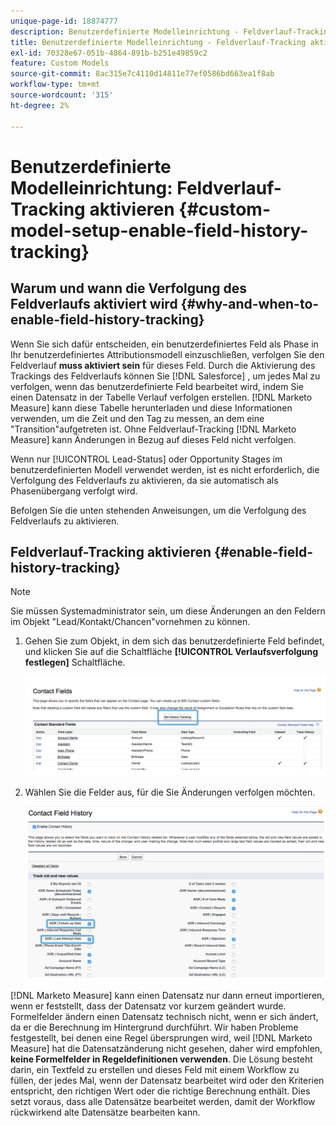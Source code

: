 ```yaml
---
unique-page-id: 18874777
description: Benutzerdefinierte Modelleinrichtung - Feldverlauf-Tracking aktivieren - [!DNL Marketo Measure] - Produktdokumentation
title: Benutzerdefinierte Modelleinrichtung - Feldverlauf-Tracking aktivieren
exl-id: 70328e67-051b-4864-891b-b251e49859c2
feature: Custom Models
source-git-commit: 8ac315e7c4110d14811e77ef0586bd663ea1f8ab
workflow-type: tm+mt
source-wordcount: '315'
ht-degree: 2%

---
```


# Benutzerdefinierte Modelleinrichtung: Feldverlauf-Tracking aktivieren {#custom-model-setup-enable-field-history-tracking}

## Warum und wann die Verfolgung des Feldverlaufs aktiviert wird {#why-and-when-to-enable-field-history-tracking}

Wenn Sie sich dafür entscheiden, ein benutzerdefiniertes Feld als Phase in Ihr benutzerdefiniertes Attributionsmodell einzuschließen, verfolgen Sie den Feldverlauf **muss aktiviert sein** für dieses Feld. Durch die Aktivierung des Trackings des Feldverlaufs können Sie [!DNL Salesforce] , um jedes Mal zu verfolgen, wenn das benutzerdefinierte Feld bearbeitet wird, indem Sie einen Datensatz in der Tabelle Verlauf verfolgen erstellen. [!DNL Marketo Measure] kann diese Tabelle herunterladen und diese Informationen verwenden, um die Zeit und den Tag zu messen, an dem eine &quot;Transition&quot;aufgetreten ist. Ohne Feldverlauf-Tracking [!DNL Marketo Measure] kann Änderungen in Bezug auf dieses Feld nicht verfolgen.

Wenn nur [!UICONTROL Lead-Status] oder Opportunity Stages im benutzerdefinierten Modell verwendet werden, ist es nicht erforderlich, die Verfolgung des Feldverlaufs zu aktivieren, da sie automatisch als Phasenübergang verfolgt wird.

Befolgen Sie die unten stehenden Anweisungen, um die Verfolgung des Feldverlaufs zu aktivieren.

## Feldverlauf-Tracking aktivieren {#enable-field-history-tracking}

>[!NOTE]
>
>Sie müssen Systemadministrator sein, um diese Änderungen an den Feldern im Objekt &quot;Lead/Kontakt/Chancen&quot;vornehmen zu können.

1. Gehen Sie zum Objekt, in dem sich das benutzerdefinierte Feld befindet, und klicken Sie auf die Schaltfläche **[!UICONTROL Verlaufsverfolgung festlegen]** Schaltfläche.

   ![](assets/1.png)

1. Wählen Sie die Felder aus, für die Sie Änderungen verfolgen möchten.

   ![](assets/2.png)

[!DNL Marketo Measure] kann einen Datensatz nur dann erneut importieren, wenn er feststellt, dass der Datensatz vor kurzem geändert wurde. Formelfelder ändern einen Datensatz technisch nicht, wenn er sich ändert, da er die Berechnung im Hintergrund durchführt. Wir haben Probleme festgestellt, bei denen eine Regel übersprungen wird, weil [!DNL Marketo Measure] hat die Datensatzänderung nicht gesehen, daher wird empfohlen, **keine Formelfelder in Regeldefinitionen verwenden**. Die Lösung besteht darin, ein Textfeld zu erstellen und dieses Feld mit einem Workflow zu füllen, der jedes Mal, wenn der Datensatz bearbeitet wird oder den Kriterien entspricht, den richtigen Wert oder die richtige Berechnung enthält. Dies setzt voraus, dass alle Datensätze bearbeitet werden, damit der Workflow rückwirkend alte Datensätze bearbeiten kann.
